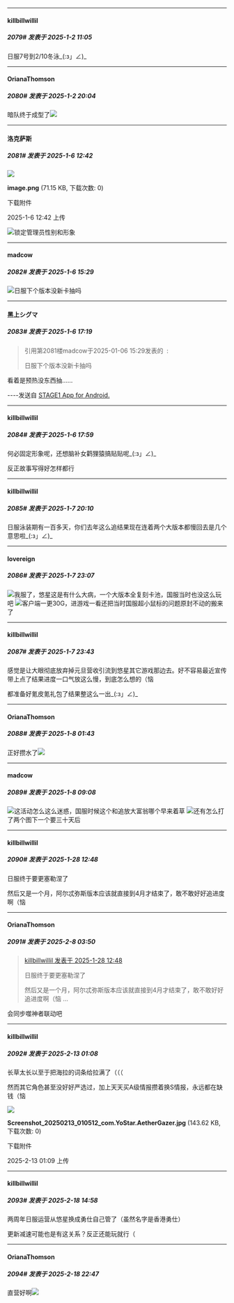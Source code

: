 ﻿
*****

####  killbillwillil  
##### 2079#       发表于 2025-1-2 11:05

日服7号到2/10冬泳_(:з」∠)_


*****

####  OrianaThomson  
##### 2080#       发表于 2025-1-2 20:04

暗队终于成型了<img src="https://static.saraba1st.com/image/smiley/face2017/067.png" referrerpolicy="no-referrer">

*****

####  洛克萨斯  
##### 2081#       发表于 2025-1-6 12:42

<img src="https://img.saraba1st.com/forum/202501/06/124225kqvkkr3rpq4rwb4e.png" referrerpolicy="no-referrer">

<strong>image.png</strong> (71.15 KB, 下载次数: 0)

下载附件

2025-1-6 12:42 上传

<img src="https://static.saraba1st.com/image/smiley/face2017/037.png" referrerpolicy="no-referrer">锁定管理员性别和形象


*****

####  madcow  
##### 2082#       发表于 2025-1-6 15:29

<img src="https://static.saraba1st.com/image/smiley/face2017/006.png" referrerpolicy="no-referrer">日服下个版本没新卡抽吗


*****

####  黑上シグマ  
##### 2083#       发表于 2025-1-6 17:19

<blockquote>引用第2081楼madcow于2025-01-06 15:29发表的  :

日服下个版本没新卡抽吗</blockquote>
看着是预热没东西抽……

----发送自 [STAGE1 App for Android.](http://stage1.5j4m.com/?1.40)


*****

####  killbillwillil  
##### 2084#       发表于 2025-1-6 17:59

何必固定形象呢，还想脑补女鹳狸猿搞贴贴呢_(:з」∠)_

反正故事写得好怎样都行


*****

####  killbillwillil  
##### 2085#       发表于 2025-1-7 20:10

日服泳装期有一百多天，你们去年这么追结果现在连着两个大版本都慢回去是几个意思啦_(:з」∠)_


*****

####  lovereign  
##### 2086#       发表于 2025-1-7 23:07

<img src="https://static.saraba1st.com/image/smiley/face2017/001.png" referrerpolicy="no-referrer">我服了，悠星这是有什么大病，一个大版本全复刻卡池，国服当时也没这么玩吧
<img src="https://static.saraba1st.com/image/smiley/face2017/001.png" referrerpolicy="no-referrer">客户端一更30G，进游戏一看还把当时国服超小鼠标的问题原封不动的搬来了


*****

####  killbillwillil  
##### 2087#       发表于 2025-1-7 23:43

感觉是让大眼彻底放弃掉元旦营收引流到悠星其它游戏那边去。好不容易最近宣传带上点了结果进度一口气放这么慢，到底怎么想的（恼

都准备好氪皮氪礼包了结果整这么一出_(:з」∠)_


*****

####  OrianaThomson  
##### 2088#       发表于 2025-1-8 01:43

正好攒水了<img src="https://static.saraba1st.com/image/smiley/face2017/067.png" referrerpolicy="no-referrer">


*****

####  madcow  
##### 2089#       发表于 2025-1-8 09:08

<img src="https://static.saraba1st.com/image/smiley/face2017/067.png" referrerpolicy="no-referrer">这活动怎么这么迷惑，国服时候这个和追放大富翁哪个早来着草
<img src="https://static.saraba1st.com/image/smiley/face2017/068.png" referrerpolicy="no-referrer">还有怎么打了两个图下一个要三十天后

*****

####  killbillwillil  
##### 2090#       发表于 2025-1-28 12:48

日服终于要更塞勒涅了

然后又是一个月，阿尔忒弥斯版本应该就直接到4月才结束了，敢不敢好好追进度啊（恼

*****

####  OrianaThomson  
##### 2091#       发表于 2025-2-8 03:50

<blockquote><a href="httphttps://bbs.saraba1st.com/2b/forum.php?mod=redirect&amp;goto=findpost&amp;pid=67294284&amp;ptid=2064120" target="_blank">killbillwillil 发表于 2025-1-28 12:48</a>

日服终于要更塞勒涅了

然后又是一个月，阿尔忒弥斯版本应该就直接到4月才结束了，敢不敢好好追进度啊（恼 ...</blockquote>
会同步噬神者联动吧

*****

####  killbillwillil  
##### 2092#       发表于 2025-2-13 01:08

长草太长以至于把海拉的词条给拉满了（（（

然而其它角色甚至没好好严选过，加上天天买A级情报攒着换S情报，永远都在缺钱（恼

<img src="https://img.saraba1st.com/forum/202502/13/010909bqkgcbclklzg7qlg.jpg" referrerpolicy="no-referrer">

<strong>Screenshot_20250213_010512_com.YoStar.AetherGazer.jpg</strong> (143.62 KB, 下载次数: 0)

下载附件

2025-2-13 01:09 上传

*****

####  killbillwillil  
##### 2093#       发表于 2025-2-18 14:58

两周年日服运营从悠星换成勇仕自己管了（虽然名字是香港勇仕）

更新减速可能也是有这关系？反正还能玩就行（


*****

####  OrianaThomson  
##### 2094#       发表于 2025-2-18 22:47

直营好啊<img src="https://static.saraba1st.com/image/smiley/face2017/067.png" referrerpolicy="no-referrer">

